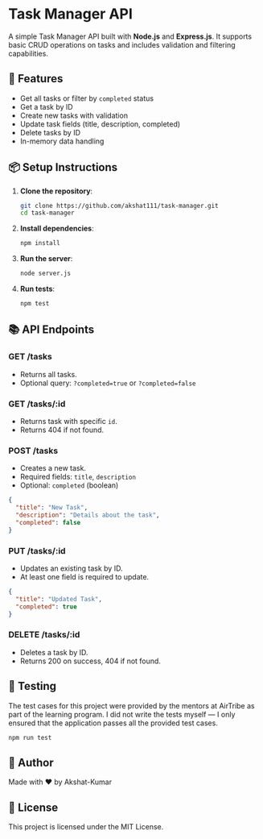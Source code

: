 # Task Manager API

A simple Task Manager API built with **Node.js** and **Express.js**. It supports basic CRUD operations on tasks and includes validation and filtering capabilities.

## 🚀 Features

- Get all tasks or filter by `completed` status
- Get a task by ID
- Create new tasks with validation
- Update task fields (title, description, completed)
- Delete tasks by ID
- In-memory data handling

## 📦 Setup Instructions

1. **Clone the repository**:

   ```bash
   git clone https://github.com/akshat111/task-manager.git
   cd task-manager
   ```

2. **Install dependencies**:

   ```bash
   npm install
   ```

3. **Run the server**:

   ```bash
   node server.js
   ```

4. **Run tests**:

   ```bash
   npm test
   ```

## 📚 API Endpoints

### GET /tasks

- Returns all tasks.
- Optional query: `?completed=true` or `?completed=false`

### GET /tasks/:id

- Returns task with specific `id`.
- Returns 404 if not found.

### POST /tasks

- Creates a new task.
- Required fields: `title`, `description`
- Optional: `completed` (boolean)

```json
{
  "title": "New Task",
  "description": "Details about the task",
  "completed": false
}
```

### PUT /tasks/:id

- Updates an existing task by ID.
- At least one field is required to update.

```json
{
  "title": "Updated Task",
  "completed": true
}
```

### DELETE /tasks/:id

- Deletes a task by ID.
- Returns 200 on success, 404 if not found.

## 🧪 Testing

The test cases for this project were provided by the mentors at AirTribe as part of the learning program. I did not write the tests myself — I only ensured that the application passes all the provided test cases.

```bash
npm run test
```

## 🧑 Author

Made with ❤️ by Akshat-Kumar

## 📄 License

This project is licensed under the MIT License.